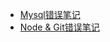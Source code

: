 - <i class="profile-icon iconfont icon-mysql"></i>[Mysql错误笔记](notes/error-qa/mysql/note-qa.md)
- <i class="profile-icon iconfont icon-note"></i>[Node & Git错误笔记](notes/error-qa/node-git/note-qa.md)

